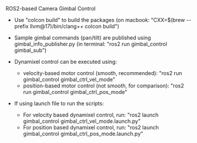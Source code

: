 ROS2-based Camera Gimbal Control

- Use "colcon build" to build the packages (on macbook: "CXX=$(brew --prefix llvm@17)/bin/clang++ colcon build")
- Sample gimbal commands (pan/tilt) are published using gimbal_info_publisher.py (in terminal: "ros2 run gimbal_control gimbal_sub")
- Dynamixel control can be executed using:
  - velocity-based motor control (smooth, recommended): "ros2 run gimbal_control gimbal_ctrl_vel_mode"
  - position-based motor control (not smooth, for comparison): "ros2 run gimbal_control gimbal_ctrl_pos_mode"

- If using launch file to run the scripts:
  - For velocity based dynamixel control, run: "ros2 launch gimbal_control gimbal_ctrl_vel_mode.launch.py"
  - For position based dynamixel control, run: "ros2 launch gimbal_control gimbal_ctrl_pos_mode.launch.py" 
